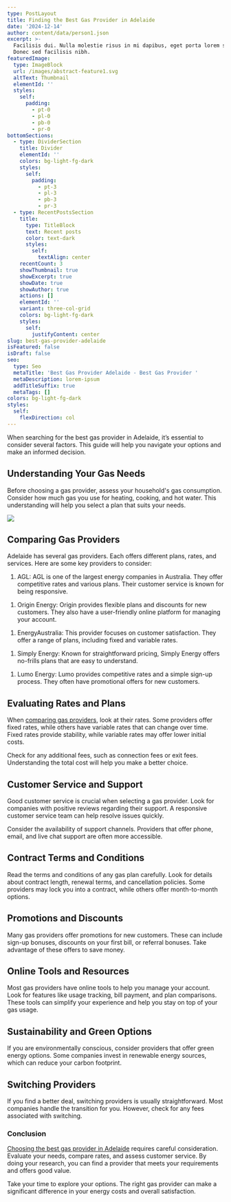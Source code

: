```yaml
---
type: PostLayout
title: Finding the Best Gas Provider in Adelaide
date: '2024-12-14'
author: content/data/person1.json
excerpt: >-
  Facilisis dui. Nulla molestie risus in mi dapibus, eget porta lorem semper.
  Donec sed facilisis nibh.
featuredImage:
  type: ImageBlock
  url: /images/abstract-feature1.svg
  altText: Thumbnail
  elementId: ''
  styles:
    self:
      padding:
        - pt-0
        - pl-0
        - pb-0
        - pr-0
bottomSections:
  - type: DividerSection
    title: Divider
    elementId: ''
    colors: bg-light-fg-dark
    styles:
      self:
        padding:
          - pt-3
          - pl-3
          - pb-3
          - pr-3
  - type: RecentPostsSection
    title:
      type: TitleBlock
      text: Recent posts
      color: text-dark
      styles:
        self:
          textAlign: center
    recentCount: 3
    showThumbnail: true
    showExcerpt: true
    showDate: true
    showAuthor: true
    actions: []
    elementId: ''
    variant: three-col-grid
    colors: bg-light-fg-dark
    styles:
      self:
        justifyContent: center
slug: best-gas-provider-adelaide
isFeatured: false
isDraft: false
seo:
  type: Seo
  metaTitle: 'Best Gas Provider Adelaide - Best Gas Provider '
  metaDescription: lorem-ipsum
  addTitleSuffix: true
  metaTags: []
colors: bg-light-fg-dark
styles:
  self:
    flexDirection: col
---
```

When searching for the best gas provider in Adelaide, it’s essential to consider several factors. This guide will help you navigate your options and make an informed decision.

## Understanding Your Gas Needs

Before choosing a gas provider, assess your household's gas consumption. Consider how much gas you use for heating, cooking, and hot water. This understanding will help you select a plan that suits your needs.

![](https://thunderous-treacle-f156bd.netlify.app/images/pexels-tomfisk-6754763.jpg)

## Comparing Gas Providers

Adelaide has several gas providers. Each offers different plans, rates, and services. Here are some key providers to consider:

1.  AGL: AGL is one of the largest energy companies in Australia. They offer competitive rates and various plans. Their customer service is known for being responsive.

<!---->

1.  Origin Energy: Origin provides flexible plans and discounts for new customers. They also have a user-friendly online platform for managing your account.

<!---->

1.  EnergyAustralia: This provider focuses on customer satisfaction. They offer a range of plans, including fixed and variable rates.

<!---->

1.  Simply Energy: Known for straightforward pricing, Simply Energy offers no-frills plans that are easy to understand.

<!---->

1.  Lumo Energy: Lumo provides competitive rates and a simple sign-up process. They often have promotional offers for new customers.

## Evaluating Rates and Plans

When [comparing gas providers](https://termina.io/locations/reduce-restaurant-electricity-and-gas-costs-in-adelaide), look at their rates. Some providers offer fixed rates, while others have variable rates that can change over time. Fixed rates provide stability, while variable rates may offer lower initial costs.

Check for any additional fees, such as connection fees or exit fees. Understanding the total cost will help you make a better choice.

## Customer Service and Support

Good customer service is crucial when selecting a gas provider. Look for companies with positive reviews regarding their support. A responsive customer service team can help resolve issues quickly.

Consider the availability of support channels. Providers that offer phone, email, and live chat support are often more accessible.

## Contract Terms and Conditions

Read the terms and conditions of any gas plan carefully. Look for details about contract length, renewal terms, and cancellation policies. Some providers may lock you into a contract, while others offer month-to-month options.

## Promotions and Discounts

Many gas providers offer promotions for new customers. These can include sign-up bonuses, discounts on your first bill, or referral bonuses. Take advantage of these offers to save money.

## Online Tools and Resources

Most gas providers have online tools to help you manage your account. Look for features like usage tracking, bill payment, and plan comparisons. These tools can simplify your experience and help you stay on top of your gas usage.

## Sustainability and Green Options

If you are environmentally conscious, consider providers that offer green energy options. Some companies invest in renewable energy sources, which can reduce your carbon footprint.

## Switching Providers

If you find a better deal, switching providers is usually straightforward. Most companies handle the transition for you. However, check for any fees associated with switching.

### Conclusion

[Choosing the best gas provider in Adelaide](https://termina.io/locations/reduce-restaurant-electricity-and-gas-costs-in-adelaide) requires careful consideration. Evaluate your needs, compare rates, and assess customer service. By doing your research, you can find a provider that meets your requirements and offers good value.

Take your time to explore your options. The right gas provider can make a significant difference in your energy costs and overall satisfaction.

